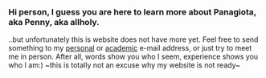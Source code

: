 ### Hi person, I guess you are here to learn more about Panagiota, aka Penny, aka allholy.

..but unfortunately this is website does not have more yet. Feel free to send something to my [personal](pennyan19@gmail.com) or [academic](panagiota.anastasopoulou@upf.edu) e-mail address, or just try to meet me in person. After all, words show you who I seem, experience shows you who I am:) ~this is totally not an excuse why my website is not ready~
